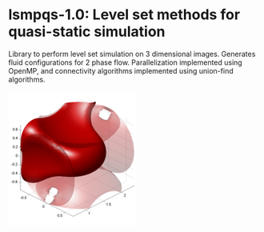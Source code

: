 # lsmpqs-1.0: Level set methods for quasi-static simulation

Library to perform level set simulation on 3 dimensional images. Generates fluid configurations for 2 phase flow.
Parallelization implemented using OpenMP, and connectivity algorithms implemented using union-find algorithms.

![Example of a level set simulation in a rhomboid pore, with contact angle 10 degrees](./data/40ca10_geom_view1.png)



